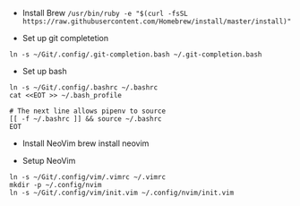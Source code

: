* Install Brew
`/usr/bin/ruby -e "$(curl -fsSL https://raw.githubusercontent.com/Homebrew/install/master/install)"`

* Set up git completetion
```
ln -s ~/Git/.config/.git-completion.bash ~/.git-completion.bash
```

* Set up bash
```
ln -s ~/Git/.config/.bashrc ~/.bashrc
cat <<EOT >> ~/.bash_profile

# The next line allows pipenv to source
[[ -f ~/.bashrc ]] && source ~/.bashrc
EOT
```

* Install NeoVim
brew install neovim

* Setup NeoVim
```
ln -s ~/Git/.config/vim/.vimrc ~/.vimrc
mkdir -p ~/.config/nvim
ln -s ~/Git/.config/vim/init.vim ~/.config/nvim/init.vim
```
